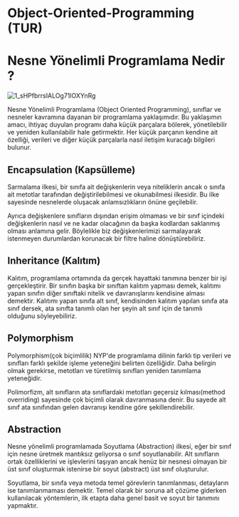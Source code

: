 # Object-Oriented-Programming (TUR)

# Nesne Yönelimli Programlama Nedir ?

![1_sHPfbrrsIALOg71lOXYnRg](https://user-images.githubusercontent.com/78081616/193840260-4fe90c78-b7d7-47ca-935a-b5cd4d3261bb.png)

Nesne Yönelimli Programlama (Object Oriented Programming), sınıflar ve nesneler kavramına dayanan bir programlama yaklaşımıdır. Bu yaklaşımın amacı, ihtiyaç duyulan programı daha küçük parçalara bölerek, yönetilebilir ve yeniden kullanılabilir hale getirmektir. Her küçük parçanın kendine ait özelliği, verileri ve diğer küçük parçalarla nasıl iletişim kuracağı bilgileri bulunur.

## Encapsulation (Kapsülleme)
Sarmalama ilkesi, bir sınıfa ait değişkenlerin veya niteliklerin ancak o sınıfa ait metotlar tarafından değiştirilebilmesi ve okunabilmesi ilkesidir. Bu ilke sayesinde nesnelerde oluşacak anlamsızlıkların önüne geçilebilir.

Ayrıca değişkenlere sınıfların dışından erişim olmaması ve bir sınıf içindeki değişkenlerin nasıl ve ne kadar olacağının da başka kodlardan saklanmış olması anlamına gelir. Böylelikle biz değişkenlerimizi sarmalayarak istenmeyen durumlardan korunacak bir filtre haline dönüştürebiliriz.

## Inheritance (Kalıtım)

Kalıtım, programlama ortamında da gerçek hayattaki tanımına benzer bir işi gerçekleştirir. Bir sınıfın başka bir sınıftan kalıtım yapması demek, kalıtımı yapan sınıfın diğer sınıftaki nitelik ve davranışlarını kendisine alması demektir. Kalıtımı yapan sınıfa alt sınıf, kendisinden kalıtım yapılan sınıfa ata sınıf dersek, ata sınıfta tanımlı olan her şeyin alt sınıf için de tanımlı olduğunu söyleyebiliriz.

## Polymorphism

Polymorphism(çok biçimlilik) NYP'de programlama dilinin farklı tip verileri ve sınıfları farklı şekilde işleme yeteneğini belirten özelliğidir. Daha belirgin olmak gerekirse, metotları ve türetilmiş sınıfları yeniden tanımlama yeteneğidir.

Polimorfizm, alt sınıfların ata sınıflardaki metotları geçersiz kılması(method overriding) sayesinde çok biçimli olarak davranmasına denir. Bu sayede alt sınıf ata sınıfından gelen davranışı kendine göre şekillendirebilir.

## Abstraction

Nesne yönelimli programlamada Soyutlama (Abstraction) ilkesi, eğer bir sınıf için nesne üretmek mantıksız geliyorsa o sınıf soyutlanabilir. Alt sınıfların ortak özelliklerini ve işlevlerini taşıyan ancak henüz bir nesnesi olmayan bir üst sınıf oluşturmak istenirse bir soyut (abstract) üst sınıf oluşturulur.

Soyutlama, bir sınıfa veya metoda temel görevlerin tanımlanması, detayların ise tanımlanmaması demektir. Temel olarak bir soruna ait çözüme giderken kullanılacak yöntemlerin, ilk etapta daha genel basit ve soyut bir tanımını yapmaktır.
